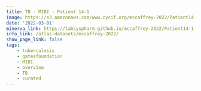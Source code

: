 ```yaml
---
title: TB - MIBI - Patient 14-1
image: https://s3.amazonaws.com/www.cycif.org/mccaffrey-2022/Patient14-1/thumbnail--default.jpg
date: '2022-03-01'
minerva_link: https://labsyspharm.github.io/mccaffrey-2022/Patient14-1
info_link: /atlas-datasets/mccaffrey-2022/
show_page_link: false
tags:
    - tuberculosis
    - gatesfoundation
    - MIBI
    - overview
    - TB
    - curated
---
```

